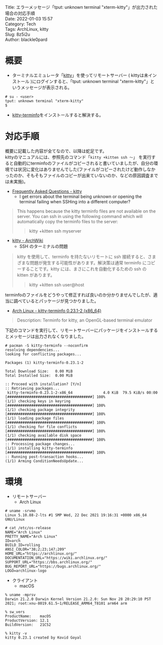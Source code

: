 Title:     エラーメッセージ「tput: unknown terminal "xterm-kitty"」が出力された場合の対応手順    
Date:      2022-01-03 15:57  
Category:  Tech  
Tags:	   ArchLinux, kitty    
Slug:	   8z5i2u  
Author:    blackle0pard  

# 概要

- ターミナルエミュレータ「[kitty](https://sw.kovidgoyal.net/kitty/)」を使ってリモートサーバー ( kittyは未インストール )にログインすると、「tput: unknown terminal "xterm-kitty"」というメッセージが表示される。  

```
# su - <user>                             
tput: unknown terminal "xterm-kitty"
$
```

- [kitty-terminfo](https://archlinux.org/packages/community/x86_64/kitty-terminfo/)をインストールすると解決する。  

# 対応手順  

概要に記載した内容が全てなので、以降は蛇足です。  
kittyのマニュアルには、参照先のコマンド「`kitty +kitten ssh 〜`」 を実行すると自動的にterminfoのファイルがコピーされると書いていましたが、自分の環境では状況に変化はありませんでした(ファイルがコピーされたけど動作しなかったのか、そもそもファイルのコピーが出来ていないのか、などの原因調査までは未実施)。  

- [Frequently Asked Questions - kitty](https://sw.kovidgoyal.net/kitty/faq/#i-get-errors-about-the-terminal-being-unknown-or-opening-the-terminal-failing-when-sshing-into-a-different-computer)  
    - I get errors about the terminal being unknown or opening the terminal failing when SSHing into a different computer?

> This happens because the kitty terminfo files are not available on the server. You can ssh in using the following command which will automatically copy the terminfo files to the server:
>
>>kitty +kitten ssh myserver

- [kitty - ArchWiki](https://wiki.archlinux.jp/index.php/Kitty#SSH_.E3.81.AE.E3.82.BF.E3.83.BC.E3.83.9F.E3.83.8A.E3.83.AB.E3.81.AE.E5.95.8F.E9.A1.8C)  
    - SSH のターミナルの問題

> kitty を使用して、terminfo を持たないリモートに ssh 接続すると、さまざまな問題が発生する可能性があります。解決策は通常 terminfo にコピーすることです。kitty には、まさにこれを自動化するための ssh の kitten があります。
>
>> kitty +kitten ssh user@host

terminfoのファイルをどうやって修正すれば良いのか分かりませんでしたが、適当に調べているとパッケージが見つかりました。

- [Arch Linux - kitty-terminfo 0.23.1-2 (x86_64)](https://archlinux.org/packages/community/x86_64/kitty-terminfo/)

> Description:	Terminfo for kitty, an OpenGL-based terminal emulator

下記のコマンドを実行して、リモートサーバーにパッケージをインストールするとメッセージは出力されなくなりました。  

```
# pacman -S kitty-terminfo --noconfirm
resolving dependencies...
looking for conflicting packages...

Packages (1) kitty-terminfo-0.23.1-2

Total Download Size:   0.00 MiB
Total Installed Size:  0.00 MiB

:: Proceed with installation? [Y/n] 
:: Retrieving packages...
 kitty-terminfo-0.23.1-2-x86_64              4.0 KiB  79.5 KiB/s 00:00 [#######################################] 100%
(1/1) checking keys in keyring                                         [#######################################] 100%
(1/1) checking package integrity                                       [#######################################] 100%
(1/1) loading package files                                            [#######################################] 100%
(1/1) checking for file conflicts                                      [#######################################] 100%
(1/1) checking available disk space                                    [#######################################] 100%
:: Processing package changes...
(1/1) installing kitty-terminfo                                        [#######################################] 100%
:: Running post-transaction hooks...
(1/1) Arming ConditionNeedsUpdate...
```

# 環境

- リモートサーバー  
    - Arch Linux

```
# uname -srvmo
Linux 5.10.88-2-lts #1 SMP Wed, 22 Dec 2021 19:16:31 +0000 x86_64 GNU/Linux
```
```
# cat /etc/os-release 
NAME="Arch Linux"
PRETTY_NAME="Arch Linux"
ID=arch
BUILD_ID=rolling
ANSI_COLOR="38;2;23;147;209"
HOME_URL="https://archlinux.org/"
DOCUMENTATION_URL="https://wiki.archlinux.org/"
SUPPORT_URL="https://bbs.archlinux.org/"
BUG_REPORT_URL="https://bugs.archlinux.org/"
LOGO=archlinux-logo
```

- クライアント  
    - macOS

```
% uname -mprsv
Darwin 21.2.0 Darwin Kernel Version 21.2.0: Sun Nov 28 20:29:10 PST 2021; root:xnu-8019.61.5~1/RELEASE_ARM64_T8101 arm64 arm
```
```
% sw_vers
ProductName:	macOS
ProductVersion:	12.1
BuildVersion:	21C52
```
```
% kitty -v
kitty 0.23.1 created by Kovid Goyal
```
